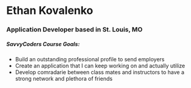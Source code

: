# Ethan Kovalenko
### Application Developer based in St. Louis, MO
##### SavvyCoders Course Goals:
- Build an outstanding professional profile to send employers
- Create an application that I can keep working on and actually utilize
- Develop comradarie between class mates and instructors to have a strong network and plethora of friends
